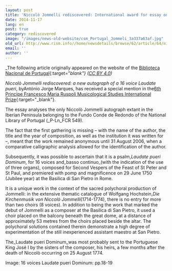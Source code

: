 ```yaml
---
layout: post
title: 'Niccolò Jommelli rediscovered: International award for essay on autograph extant at the National Library of Portugal'
date: 2014-11-17
lang: en
post: true
category: rediscovered
image: "/images/news-old-website/csm_Portugal_Jommeli_3a337a63af.jpg"
old_url: http://www.rism.info//home/newsdetails/browse/62/article/64/niccolo-jommelli-rediscovered-international-award-for-essay-on-autograph-extant-at-the-national.html
email: ''
author: ''
---
```



_The following article originally appeared on the website of the [Biblioteca Nacional de Portugal](http://www.bnportugal.pt/index.php?option=com_content&view=article&id=972:noticia-noccollo-jommelli&catid=164:2014&Itemid=994&lang=en){:target="_blank"} ([CC BY 4.0](http://creativecommons.org/licenses/by/4.0/ "external-link-new-window"))_



_Niccolò Jommelli rediscovered: a new autograph of a 16 voice Laudate pueri_, byAntónio Jorge Marques, has received a special mention in the[6th Principe Francesco Maria Ruspoli Musicological Studies International Prize](http://www.centrostudisgm.com/sito/?cat=10){:target="_blank"}.

The essay analyses the only Niccolò Jommelli autograph extant in the Iberian Peninsula belonging to the Fundo Conde de Redondo of the National Library of Portugal (_P-Ln_FCR 549).



The fact that the first gathering is missing – with the name of the author, the title and the year of composition, as well as the institution it was written for –, meant that the work remained anonymous until 31 August 2006, when a comparative calligraphic analysis allowed for the identification of the author.

Subsequently, it was possible to ascertain that it is a psalm,_Laudate pueri Dominum_, for 16 voices and_basso continuo_(with the indication of the use of three organs), composed for Second Vespers of the Feast of St Peter and St Paul, and premiered with pomp and magnificence on 29 June 1750 (Jubilee year) at the Basilica di San Pietro in Rome.

It is a unique work in the context of the sacred polychoral production of Jommelli: in the extensive thematic catalogue of Wolfgang Hochstein,_Die Kirchenmusik von Niccolò Jommelli_(1714-1774), there is no entry for more than two choirs (8 voices). In addition to being the work that marked the debut of Jommelli as a composer at the Basilica di San Pietro, it used a choir placed on the balcony beneath the great dome, at a distance of approximately 53 metres from the choirs placed beside the altar. The polychoral solutions contained therein demonstrate a high degree of experimentation of the still inexperienced assistant maestro at San Pietro.



The_Laudate pueri Dominum_was most probably sent to the Portuguese King José I by the sisters of the composer, his heirs, a few months after the death of Niccolò occurring on 25 August 1774.

Image: 16 voices Laudate pueri Dominum: pp.18-19

<script type="text/javascript">var switchTo5x=true;</script><script type="text/javascript" src="http://w.sharethis.com/button/buttons.js"></script><script type="text/javascript">stLight.options({publisher: "9b601438-1ce1-49d8-bfd7-9cff5df54c17", doNotHash: false, doNotCopy: false, hashAddressBar: false});</script>
